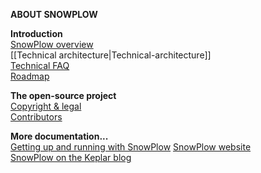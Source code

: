 **ABOUT SNOWPLOW** 

**Introduction**  
[SnowPlow overview](SnowPlow-overview)  
[[Technical architecture|Technical-architecture]]  
[Technical FAQ](Technical-FAQ)  
[Roadmap](Product-roadmap)  

**The open-source project**  
[Copyright & legal](Copyright-legal)  
[Contributors](Contributors)  

**More documentation...**  
[Getting up and running with SnowPlow](SnowPlow-setup-guide)
[SnowPlow website](http://snowplowanalytics.com)  
[SnowPlow on the Keplar blog](http://www.keplarllp.com/blog/category/snowplow)  
 